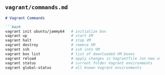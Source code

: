 ## `vagrant/commands.md`
```markdown
# Vagrant Commands

```bash
vagrant init ubuntu/jammy64   # initialize box
vagrant up                    # start VM
vagrant halt                  # stop VM
vagrant destroy               # remove VM
vagrant ssh                   # ssh into VM
vagrant box list              # list of downloaded VM boxes
vagrant reload                # apply changes in Vagrantfile (on new vm it will delete and create new VM)
vagrant status                # current folder Vagrant environments
vagrant global-status         # all known Vagrant environments     
```


